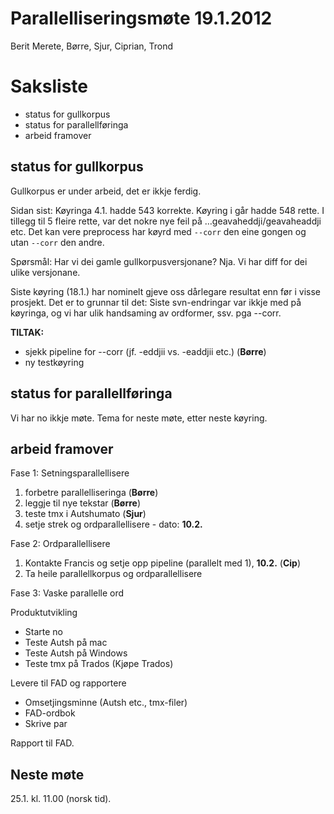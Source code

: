 # Parallelliseringsmøte 19.1.2012

Berit Merete, Børre, Sjur, Ciprian, Trond

# Saksliste

* status for gullkorpus
* status for parallellføringa
* arbeid framover

##  status for gullkorpus

Gullkorpus er under arbeid, det er ikkje ferdig.

Sidan sist: Køyringa 4.1. hadde 543 korrekte. Køyring i går
hadde 548 rette. I tillegg til 5 fleire rette, var det nokre nye feil på
…geavaheddji/geavaheaddji etc.
Det kan vere preprocess har køyrd med `--corr` den eine gongen og utan
`--corr` den andre.

Spørsmål: Har vi dei gamle gullkorpusversjonane? Nja. Vi har diff for
dei ulike versjonane.

Siste køyring (18.1.) har nominelt gjeve oss dårlegare resultat enn før i visse prosjekt. Det er to grunnar til det: Siste svn-endringar var ikkje med på køyringa, og vi har ulik handsaming av ordformer, ssv. pga --corr.

**TILTAK:**
* sjekk pipeline for --corr (jf. -eddjii vs. -eaddjii etc.) (**Børre**)
* ny testkøyring

##  status for parallellføringa

Vi har no ikkje møte.
Tema for neste møte, etter neste køyring.

##  arbeid framover

Fase 1: Setningsparallellisere
1. forbetre parallelliseringa (**Børre**)
1. leggje til nye tekstar (**Børre**)
1. teste tmx i Autshumato (**Sjur**)
1. setje strek og ordparallellisere - dato: **10.2.**

Fase 2: Ordparallellisere
1. Kontakte Francis og setje opp pipeline (parallelt med 1), **10.2.** (**Cip**)
1. Ta heile parallellkorpus og ordparallellisere

Fase 3: Vaske parallelle ord

Produktutvikling
* Starte no
* Teste Autsh på mac
* Teste Autsh på Windows
* Teste tmx på Trados (Kjøpe Trados)

Levere til FAD og rapportere
* Omsetjingsminne (Autsh etc., tmx-filer)
* FAD-ordbok
* Skrive par

Rapport til FAD.

##  Neste møte

25.1. kl. 11.00 (norsk tid).
